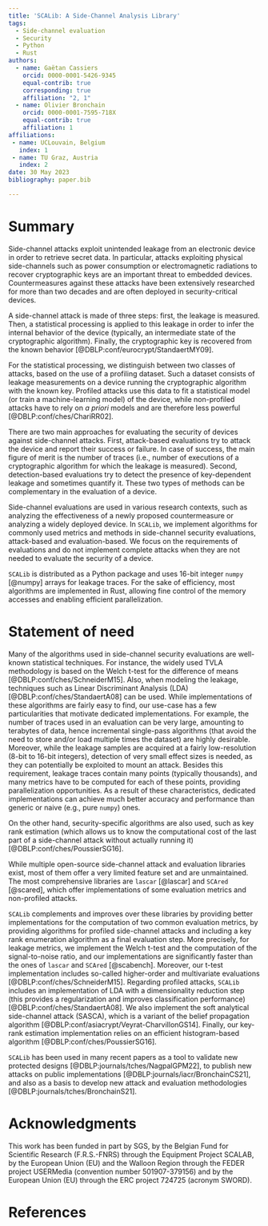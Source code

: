 ```yaml
---
title: 'SCALib: A Side-Channel Analysis Library'
tags:
  - Side-channel evaluation
  - Security
  - Python
  - Rust
authors:
  - name: Gaëtan Cassiers
    orcid: 0000-0001-5426-9345
    equal-contrib: true
    corresponding: true
    affiliation: "2, 1"
  - name: Olivier Bronchain
    orcid: 0000-0001-7595-718X
    equal-contrib: true
    affiliation: 1
affiliations:
 - name: UCLouvain, Belgium
   index: 1
 - name: TU Graz, Austria
   index: 2
date: 30 May 2023
bibliography: paper.bib

---
```


# Summary

Side-channel attacks exploit unintended leakage from an electronic device in
order to retrieve secret data.
In particular, attacks exploiting physical side-channels such as power
consumption or electromagnetic radiations to recover cryptographic keys are an
important threat to embedded devices.
Countermeasures against these attacks have been extensively researched for more
than two decades and are often deployed in security-critical devices.

A side-channel attack is made of three steps: first, the leakage is measured.
Then, a statistical processing is applied to this leakage in order to infer the
internal behavior of the device (typically, an intermediate state of the
cryptographic algorithm). Finally, the cryptographic key is recovered from the
known behavior [@DBLP:conf/eurocrypt/StandaertMY09].

For the statistical processing, we distinguish between two classes of attacks,
based on the use of a profiling dataset.
Such a dataset consists of leakage measurements on a device running the
cryptographic algorithm with the known key.
Profiled attacks use this data to fit a statistical model (or train a
machine-learning model) of the device, while non-profiled attacks have to rely
on *a priori* models and are therefore less powerful [@DBLP:conf/ches/ChariRR02].

There are two main approaches for evaluating the security of devices against side-channel attacks.
First, attack-based evaluations try to attack the device and report their success or failure.
In case of success, the main figure of merit is the number of traces (i.e.,
number of executions of a cryptographic algorithm for which the leakage is
measured).
Second, detection-based evaluations try to detect the presence of key-dependent
leakage and sometimes quantify it.
These two types of methods can be complementary in the evaluation of a device.

Side-channel evaluations are used in various research contexts, such as
analyzing the effectiveness of a newly proposed countermeasure or analyzing a
widely deployed device.
In `SCALib`, we implement algorithms for commonly used metrics and methods in
side-channel security evaluations, attack-based and evaluation-based.
We focus on the requirements of evaluations and do not implement
complete attacks when they are not needed to evaluate the security of a device.

`SCALib` is distributed as a Python package and uses 16-bit integer `numpy` [@numpy] arrays
for leakage traces.
For the sake of efficiency, most algorithms are implemented in Rust,
allowing fine control of the memory accesses and enabling efficient
parallelization.


# Statement of need

Many of the algorithms used in side-channel security evaluations are well-known
statistical techniques.
For instance, the widely used TVLA methodology is based on the Welch t-test for
the difference of means [@DBLP:conf/ches/SchneiderM15].
Also, when modeling the leakage, techniques such as Linear Discriminant Analysis
(LDA) [@DBLP:conf/ches/StandaertA08] can be used.
While implementations of these algorithms are fairly easy to find, our use-case
has a few particularities that motivate dedicated implementations.
For example, the number of traces used in an evaluation can be very large,
amounting to terabytes of data, hence incremental single-pass algorithms (that
avoid the need to store and/or load multiple times the dataset) are highly
desirable.
Moreover, while the leakage samples are acquired at a fairly low-resolution
(8-bit to 16-bit integers), detection of very small effect sizes is
needed, as they can potentially be exploited to mount an attack.
Besides this requirement, leakage traces contain many points (typically
thousands), and many metrics have to be computed for each of these points,
providing parallelization opportunities.
As a result of these characteristics, dedicated implementations can achieve
much better accuracy and performance than generic or naive (e.g., pure `numpy`)
ones.

On the other hand, security-specific algorithms are also used, such as key rank
estimation (which allows us to know the computational cost of the last part of a
side-channel attack without actually running it) [@DBLP:conf/ches/PoussierSG16].

While multiple open-source side-channel attack and evaluation
libraries exist, most of them offer a very limited feature set and are unmaintained.
The most comprehensive libraries are `lascar` [@lascar] and `SCAred` [@scared], which offer
implementations of some evaluation metrics and non-profiled attacks.

`SCALib` complements and improves over these libraries by providing better
implementations for the computation of two common evaluation metrics, by
providing algorithms for profiled side-channel attacks and including a key
rank enumeration algorithm as a final evaluation step.
More precisely, for leakage metrics, we implement the Welch t-test and the
computation of the signal-to-noise ratio, and our implementations are significantly
faster than the ones of `lascar` and `SCAred` [@scabench].
Moreover, our t-test implementation includes so-called higher-order and
multivariate evaluations [@DBLP:conf/ches/SchneiderM15].
Regarding profiled attacks, `SCALib` includes an implementation of
LDA with a dimensionality reduction step (this
provides a regularization and improves classification performance) [@DBLP:conf/ches/StandaertA08].
We also implement the soft analytical side-channel attack (SASCA), which is a
variant of the belief propagation algorithm [@DBLP:conf/asiacrypt/Veyrat-CharvillonGS14].
Finally, our key-rank estimation implementation relies on an efficient
histogram-based algorithm [@DBLP:conf/ches/PoussierSG16].

`SCALib` has been used in many recent papers as a tool to validate new protected
designs [@DBLP:journals/tches/NagpalGPM22], to publish new attacks on public
implementations [@DBLP:journals/iacr/BronchainCS21], and also as a basis
to develop new attack and evaluation methodologies [@DBLP:journals/tches/BronchainS21].


# Acknowledgments

This work has been funded in part by SGS, by the Belgian Fund for Scientific Research
(F.R.S.-FNRS) through the Equipment Project SCALAB, by the European Union (EU)
and the Walloon Region through the FEDER project USERMedia (convention number
501907-379156) and by the European Union (EU) through the ERC project 724725
(acronym SWORD).

# References
